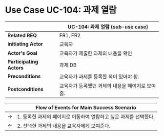# Use Case UC-104: 과제 열람

|                          | UC-104: 과제 열람 (sub-use case)                 |
| ------------------------ | ------------------------------------------------ |
| __Related REQ__          | FR1, FR2                                         |
| __Initiating Actor__     | 교육자                                           |
| __Actor's Goal__         | 교육자가 제출한 과제의 내용을 확인    |
| __Participating Actors__ | 과제 DB                                          |
| __Preconditions__        | 교육자가 과제를 등록한 적이 있어야 함.           |
| __Postconditions__       | 교육자가 등록했던 과제의 내용을 페이지로 보여줌. |

|      | Flow of Events for Main Success Scenario                     |
| ---- | ------------------------------------------------------------ |
| ->   | 1. 등록한 과제의 페이지로 이동하여 열람하고 싶은 과제를 선택한다. |
| <-   | 2. 선택한 과제의 내용을 교육자에게 보여준다.        |

